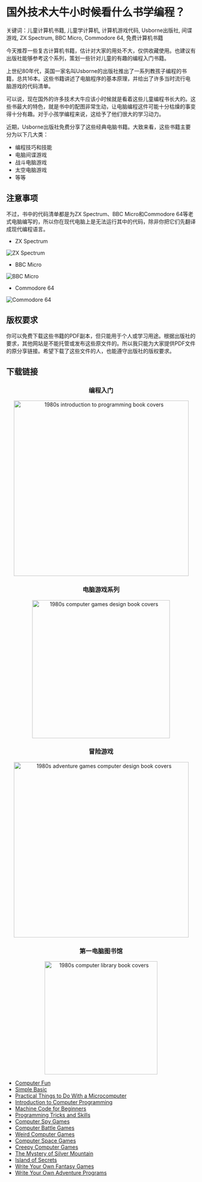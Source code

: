 # 国外技术大牛小时候看什么书学编程？

关键词：儿童计算机书籍, 儿童学计算机, 计算机游戏代码, Usborne出版社, 间谍游戏, ZX Spectrum, BBC Micro, Commodore 64, 免费计算机书籍

今天推荐一些复古计算机书籍，估计对大家的用处不大，仅供收藏使用。也建议有出版社能够参考这个系列，策划一些针对儿童的有趣的编程入门书籍。

上世纪80年代，英国一家名叫Usborne的出版社推出了一系列教孩子编程的书籍，总共16本。这些书籍讲述了电脑程序的基本原理，并给出了许多当时流行电脑游戏的代码清单。

可以说，现在国外的许多技术大牛应该小时候就是看着这些儿童编程书长大的。这些书最大的特色，就是书中的配图非常生动，让电脑编程这件可能十分枯燥的事变得十分有趣。对于小孩学编程来说，这给予了他们很大的学习动力。

近期，Usborne出版社免费分享了这些经典电脑书籍。大致来看，这些书籍主要分为以下几大类：

- 编程技巧和技能
- 电脑间谍游戏
- 战斗电脑游戏
- 太空电脑游戏
- 等等

## 注意事项

不过，书中的代码清单都是为ZX Spectrum、BBC Micro和Commodore 64等老式电脑编写的，所以你在现代电脑上是无法运行其中的代码，除非你把它们先翻译成现代编程语言。

- ZX Spectrum

![ZX Spectrum](http://ww4.sinaimg.cn/mw690/006faQNTgw1f2brqnkmxqj30hc09r0te.jpg)

- BBC Micro

![BBC Micro](http://ww1.sinaimg.cn/mw690/006faQNTgw1f2brqnxfapj30hc09wdgh.jpg)

- Commodore 64

![Commodore 64](http://ww1.sinaimg.cn/mw690/006faQNTgw1f2brqodwq0j30g7092752.jpg)

## 版权要求

你可以免费下载这些书籍的PDF副本，但只能用于个人或学习用途。根据出版社的要求，其他网站是不能托管或发布这些原文件的。所以我只能为大家提供PDF文件的原分享链接。希望下载了这些文件的人，也能遵守出版社的版权要求。

## 下载链接

<div style="text-align: center;">
    <h3>编程入门</h3>
    <p><img style="margin: 0px 0px 0px 0px;" src="http://www.raspberrypi-spy.co.uk/wp-content/uploads/2016/02/introduction-to-programming-books.jpg" alt="1980s introduction to programming book covers" usemap="#Map" width="465" border="0" class="no-display appear"></p>
    <map id="Map" name="Map">
        <area alt="Programming Tricks and Skills" coords="1,2,107,154" shape="rect" href="http://www.usborne.com/downloads/books/1980s-computer-books/programming-tricks-and-skills.pdf" target="_blank">
        <area alt="Machine Code for Beginners" coords="119,2,225,154" shape="rect" href="http://www.usborne.com/downloads/books/1980s-computer-books/machine-code-for-beginners.pdf" target="_blank">
        <area alt="Computer Programming: Basic for Beginners" coords="237,2,344,154" shape="rect" href="http://www.usborne.com/downloads/books/1980s-computer-books/computer-programming.pdf" target="_blank">
        <area alt="Practical Things to do With a Microcomputer" coords="356,2,463,154" shape="rect" href="http://www.usborne.com/downloads/books/1980s-computer-books/practical-things-to-do-with-a-microcomputer.pdf" target="_blank"> </map>
    <h3>电脑游戏系列</h3>
    <p><img style="margin: 0px 0px 0px 0px;" src="http://www.raspberrypi-spy.co.uk/wp-content/uploads/2016/02/computer-games-listings.jpg" alt="1980s computer games design book covers" usemap="#Map2" width="366" border="0" class="no-display appear"></p>
    <map id="Map2" name="Map2">
        <area alt="Computer Battlegames" coords="59,97,165,249" shape="rect" href="http://www.usborne.com/downloads/books/1980s-computer-books/computer-battlegames.pdf" target="_blank">
        <area alt="Computer Spacegames" coords="198,97,305,249" shape="rect" href="http://www.usborne.com/downloads/books/1980s-computer-books/computer-spacegames.pdf" target="_blank">
        <area alt="Computer Spy Games" coords="2,2,110,155" shape="rect" href="http://www.usborne.com/downloads/books/1980s-computer-books/computer-spy-games.pdf" target="_blank">
        <area alt="Weird Computer Games" coords="129,2,237,155" shape="rect" href="http://www.usborne.com/downloads/books/1980s-computer-books/weird-computer-games.pdf" target="_blank">
        <area alt="Creepy Computer Games" coords="257,2,364,155" shape="rect" href="http://www.usborne.com/downloads/books/1980s-computer-books/creepy-computer-games.pdf" target="_blank"> </map>
    <h3>冒险游戏</h3>
    <p><img style="margin: 0px 0px 0px 0px;" src="http://www.raspberrypi-spy.co.uk/wp-content/uploads/2016/02/adventure-games-computer-books.jpg" alt="1980s adventure games computer design book covers" usemap="#Map3" width="465" border="0" class="no-display appear"></p>
    <map id="Map3" name="Map3">
        <area alt="The Mystery of Silver Mountain" coords="1,2,110,154" shape="rect" href="http://www.usborne.com/downloads/books/1980s-computer-books/the-mystery-of-silver-mountain.pdf" target="_blank">
        <area alt="Island of Secrets" coords="121,2,228,154" shape="rect" href="http://www.usborne.com/downloads/books/1980s-computer-books/island-of-secrets.pdf" target="_blank">
        <area alt="Fantasy Games" coords="238,2,345,154" shape="rect" href="http://www.usborne.com/downloads/books/1980s-computer-books/write-your-own-fantasy-games.pdf" target="_blank">
        <area alt="Adventure Programs" coords="354,2,464,154" shape="rect" href="http://www.usborne.com/downloads/books/1980s-computer-books/write-your-own-adventure-programs.pdf" target="_blank"> </map>
    <h3>第一电脑图书馆</h3>
    <p><img style="margin: 0px 0px 0px 0px;" src="http://www.raspberrypi-spy.co.uk/wp-content/uploads/2016/02/first-computer-library.jpg" alt="1980s computer library book covers" usemap="#Map4" width="300" border="0" class="no-display appear"></p>
    <map id="Map4" name="Map4">
        <area alt="Computer Fun" coords="9,1,143,143" shape="rect" href="http://www.usborne.com/downloads/books/1980s-computer-books/computer-fun.pdf" target="_blank">
        <area alt="Simple Basic" coords="158,1,291,143" shape="rect" href="http://www.usborne.com/downloads/books/1980s-computer-books/simple-basic.pdf" target="_blank"> </map>
</div>

- [Computer Fun](http://www.usborne.com/downloads/books/1980s-computer-books/computer-fun.pdf)
- [Simple Basic](http://www.usborne.com/downloads/books/1980s-computer-books/simple-basic.pdf)
- [Practical Things to Do With a Microcomputer](http://www.usborne.com/downloads/books/1980s-computer-books/practical-things-to-do-with-a-microcomputer.pdf)
- [Introduction to Computer Programming](http://www.usborne.com/downloads/books/1980s-computer-books/computer-programming.pdf)
- [Machine Code for Beginners](http://www.usborne.com/downloads/books/1980s-computer-books/machine-code-for-beginners.pdf)
- [Programming Tricks and Skills](http://www.usborne.com/downloads/books/1980s-computer-books/programming-tricks-and-skills.pdf)
- [Computer Spy Games](http://www.usborne.com/downloads/books/1980s-computer-books/computer-spy-games.pdf)
- [Computer Battle Games](http://www.usborne.com/downloads/books/1980s-computer-books/computer-battlegames.pdf)
- [Weird Computer Games](http://www.usborne.com/downloads/books/1980s-computer-books/weird-computer-games.pdf)
- [Computer Space Games](http://www.usborne.com/downloads/books/1980s-computer-books/computer-spacegames.pdf)
- [Creepy Computer Games](http://www.usborne.com/downloads/books/1980s-computer-books/creepy-computer-games.pdf)
- [The Mystery of Silver Mountain](http://www.usborne.com/downloads/books/1980s-computer-books/the-mystery-of-silver-mountain.pdf)
- [Island of Secrets](http://www.usborne.com/downloads/books/1980s-computer-books/island-of-secrets.pdf)
- [Write Your Own Fantasy Games](http://www.usborne.com/downloads/books/1980s-computer-books/write-your-own-fantasy-games.pdf)
- [Write Your Own Adventure Programs](http://www.usborne.com/downloads/books/1980s-computer-books/write-your-own-adventure-programs.pdf)